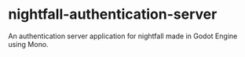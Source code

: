 # nightfall-authentication-server
An authentication server application for nightfall made in Godot Engine using Mono.
